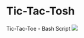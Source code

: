 # Tic-Tac-Tosh
Tic-Tac-Toe  - Bash Script
![]([https://github.com/Your_Repository_Name/Your_GIF_Name.gif](https://github.com/PersuesT/Tic-Tac-Tosh/blob/main/render1689025488088.gif)https://github.com/PersuesT/Tic-Tac-Tosh/blob/main/render1689025488088.gif)
